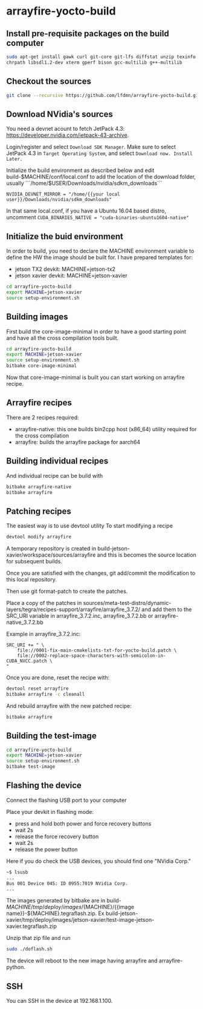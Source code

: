 # arrayfire-yocto-build

## Install pre-requisite packages on the build computer
```sh
sudo apt-get install gawk curl git-core git-lfs diffstat unzip texinfo build-essential \
chrpath libsdl1.2-dev xterm gperf bison gcc-multilib g++-multilib
```

## Checkout the sources
```sh
git clone --recursive https://github.com/lfdmn/arrayfire-yocto-build.git
```

## Download NVidia's sources
You need a devnet acount to fetch JetPack 4.3: https://developer.nvidia.com/jetpack-43-archive. 

Login/register and select ```Download SDK Manager```. Make sure to select JetPack 4.3 in ```Target Operating System```, and select ```Download now. Install Later.```

Initialize the build environment as described below and edit build-$MACHINE/conf/local.conf to add the location of the download folder, usually ```/home/$USER/Downloads/nvidia/sdkm_downloads```

```NVIDIA_DEVNET_MIRROR = "/home/{{your local user}}/Downloads/nvidia/sdkm_downloads"```

In that same local.conf, if you have a Ubuntu 16.04 based distro, uncomment ```CUDA_BINARIES_NATIVE = "cuda-binaries-ubuntu1604-native"```


## Initialize the buid environment
In order to build, you need to declare the MACHINE environment variable to define
the HW the image should be built for. I have prepared templates for:
* jetson TX2 devkit: MACHINE=jetson-tx2
* jetson xavier devkit: MACHINE=jetson-xavier

```sh
cd arrayfire-yocto-build
export MACHINE=jetson-xavier
source setup-environment.sh
```

## Building images
First build the core-image-minimal in order to have a good starting point and have all the cross compilation tools built.
```sh
cd arrayfire-yocto-build
export MACHINE=jetson-xavier
source setup-environment.sh
bitbake core-image-minimal
```

Now that core-image-minimal is built you can start working on arrayfire recipe.


## Arrayfire recipes
There are 2 recipes required:
* arrayfire-native: this one builds bin2cpp host (x86_64) utility required for the cross compilation
* arrayfire: builds the arrayfire package for aarch64


## Building individual recipes
And individual recipe can be build with 
```sh
bitbake arrayfire-native
bitbake arrayfire
```


## Patching recipes
The easiest way is to use devtool utility
To start modifying a recipe
```sh
devtool modify arrayfire
```

A temporary repository is created in build-jetson-xavier/workspace/sources/arrayfire and this is becomes the source location for subsequent builds.

Once you are satisfied with the changes, git add/commit the modification to this local repository. 

Then use git format-patch to create the patches. 

Place a copy of the patches in sources/meta-test-distro/dynamic-layers/tegra/recipes-support/arrayfire/arrayfire_3.7.2/ and add them to the SRC_URI variable in arrayfire_3.7.2.inc, arrayfire_3.7.2.bb or arrayfire-native_3.7.2.bb

Example in arrayfire_3.7.2.inc:
```
SRC_URI += " \
    file://0001-fix-main-cmakelists-txt-for-yocto-build.patch \
    file://0002-replace-space-characters-with-semicolon-in-CUDA_NVCC.patch \
"
```

Once you are done, reset the recipe with:
```sh
devtool reset arrayfire
bitbake arrayfire -c cleanall
```

And rebuild arrayfire with the new patched recipe:
```sh
bitbake arrayfire
```

## Building the test-image
```sh
cd arrayfire-yocto-build
export MACHINE=jetson-xavier
source setup-environment.sh
bitbake test-image
```

## Flashing the device
Connect the flashing USB port to your computer

Place your devkit in flashing mode:
* press and hold both power and force recovery buttons
* wait 2s
* release the force recovery button
* wait 2s
* release the power button

Here if you do check the USB devices, you should find one "NVidia Corp."
```sh
~$ lsusb
...
Bus 001 Device 045: ID 0955:7019 NVidia Corp.
...
```

The images generated by bitbake are in build-${MACHINE}/tmp/deploy/images/${MACHINE}/{{image name}}-${MACHINE}.tegraflash.zip. Ex build-jetson-xavier/tmp/deploy/images/jetson-xavier/test-image-jetson-xavier.tegraflash.zip

Unzip that zip file and run 
```sh
sudo ./doflash.sh
```

The device will reboot to the new image having arrayfire and arrayfire-python.


## SSH
You can SSH in the device at 192.168.1.100.
